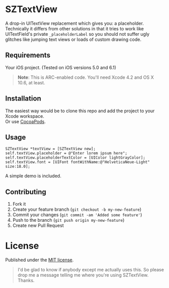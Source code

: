 # SZTextView

A drop-in UITextView replacement which gives you: a placeholder.  
Technically it differs from other solutions in that it tries to work like UITextField's private `_placeholderLabel` so you should not suffer ugly glitches like jumping text views or loads of custom drawing code.

## Requirements

Your iOS project. (Tested on iOS versions 5.0 and 6.1)

> **Note**: This is ARC-enabled code. You'll need Xcode 4.2 and OS X 10.6, at least.

## Installation

The easiest way would be to clone this repo and add the project to your Xcode workspace.  
Or use [CocoaPods](http://cocoapods.org).

## Usage

```objc
SZTextView *textView = [SZTextView new];
self.textView.placeholder = @"Enter lorem ipsum here";
self.textView.placeholderTextColor = [UIColor lightGrayColor];
self.textView.font = [UIFont fontWithName:@"HelveticaNeue-Light" size:18.0];
```

A simple demo is included.

## Contributing

1. Fork it
2. Create your feature branch (`git checkout -b my-new-feature`)
3. Commit your changes (`git commit -am 'Added some feature'`)
4. Push to the branch (`git push origin my-new-feature`)
5. Create new Pull Request

# License

Published under the [MIT license](http://opensource.org/licenses/MIT).

> I'd be glad to know if anybody except me actually uses this.
> So please drop me a message telling me where you're using SZTextView. Thanks.

